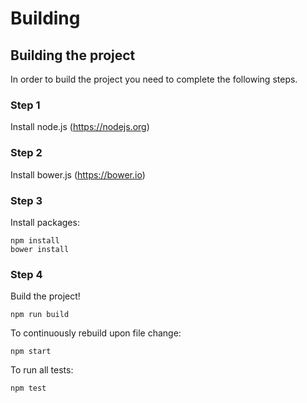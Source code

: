 # Building

## Building the project ##
In order to build the project you need to complete the following steps.

### Step 1 ###

Install node.js (https://nodejs.org)

### Step 2 ###
Install bower.js (https://bower.io)

### Step 3 ###
Install packages:

```
npm install
bower install
```

### Step 4 ###
Build the project!

```
npm run build
```

To continuously rebuild upon file change:

```
npm start
```

To run all tests:

```
npm test
```
